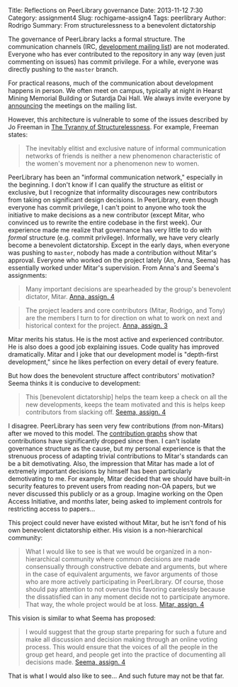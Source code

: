 Title: Reflections on PeerLibrary governance
Date: 2013-11-12 7:30
Category: assignment4
Slug: rochigame-assign4
Tags: peerlibrary
Author: Rodrigo
Summary: From structurelessness to a benevolent dictatorship

The governance of PeerLibrary lacks a formal structure. The communication channels (IRC, [development mailing list](http://lists.peerlibrary.org/lists/info/dev)) are not moderated. Everyone who has ever contributed to the repository in any way (even just commenting on issues) has commit privilege. For a while, everyone was directly pushing to the `master` branch.

For practical reasons, much of the communication about development happens in person. We often meet on campus, typically at night in Hearst Mining Memorial Building or Sutardja Dai Hall. We always invite everyone by [announcing](http://lists.peerlibrary.org/lists/arc/dev/2013-10/msg00016.html) the meetings on the mailing list.

However, this architecture is vulnerable to some of the issues described by Jo Freeman in [The Tyranny of Structurelessness](http://www.jofreeman.com/joreen/tyranny.htm). For example, Freeman states:

> The inevitably elitist and exclusive nature of informal communication networks of friends is neither a new phenomenon characteristic of the women's movement nor a phenomenon new to women.

PeerLibrary has been an "informal communication network," especially in the beginning. I don't know if I can qualify the structure as elitist or exclusive, but I recognize that informality discourages new contributors from taking on significant design decisions. In PeerLibrary, even though everyone has commit privilege, I can't point to anyone who took the initiative to make decisions as a new contributor (except Mitar, who convinced us to rewrite the entire codebase in the first week). Our experience made me realize that governance has very little to do with _formal_ structure (e.g. commit privilege). Informally, we have very clearly become a benevolent dictatorship. Except in the early days, when everyone was pushing to `master`, nobody has made a contribution without Mitar's approval. Everyone who worked on the project lately (An, Anna, Seema) has essentially worked under Mitar's supervision. From Anna's and Seema's assignments:

> Many important decisions are spearheaded by the group's benevolent dictator, Mitar. [Anna, assign. 4](http://courses.ischool.berkeley.edu/i290m-ocpp/site/article/aswigart-assign4.html)

> The project leaders and core contributors (Mitar, Rodrigo, and Tony) are the members I turn to for direction on what to work on next and historical context for the project. [Anna, assign. 3](http://courses.ischool.berkeley.edu/i290m-ocpp/site/article/aswigart-assign3.html)

Mitar merits his status. He is the most active and experienced contributor. He is also does a good job explaining issues. Code quality has improved dramatically. Mitar and I joke that our development model is "depth-first development," since he likes perfection on every detail of every feature.

But how does the benevolent structure affect contributors' motivation? Seema thinks it is conducive to development:

> This [benevolent dictatorship] helps the team keep a check on all the new developments, keeps the team motivated and this is helps keep contributors from slacking off. [Seema, assign. 4](http://courses.ischool.berkeley.edu/i290m-ocpp/site/article/p-seema-assign4.html)

I disagree. PeerLibrary has seen very few contributions (from non-Mitars) after we moved to this model. The [contribution graphs](https://github.com/peerlibrary/peerlibrary/graphs/contributors) show that contributions have significantly dropped since then. I can't isolate governance structure as the cause, but my personal experience is that the strenuous process of adapting trivial contributions to Mitar's standards can be a bit demotivating. Also, the impression that Mitar has made a lot of extremely important decisions by himself has been particularly demotivating to me. For example, Mitar decided that we should have built-in security features to prevent users from reading non-OA papers, but we never discussed this publicly or as a group. Imagine working on the Open Access Initiative, and months later, being asked to implement controls for restricting access to papers...

This project could never have existed without Mitar, but he isn't fond of his own benevolent dictatorship either. His vision is a non-hierarchical community:

> What I would like to see is that we would be organized in a non-hierarchical community where common decisions are made consensually through constructive debate and arguments, but where in the case of equivalent arguments, we favor arguments of those who are more actively participating in PeerLibrary. Of course, those should pay attention to not overuse this favoring carelessly because the dissatisfied can in any moment decide not to participate anymore. That way, the whole project would be at loss. [Mitar, assign. 4](https://github.com/sbenthall/i290m-ocpp-site/blob/master/content/assignment4/mmilutinovic-assign4.md)

This vision is similar to what Seema has proposed:

> I would suggest that the group starte preparing for such a future and make all discussion and decision making through an online voting process. This would ensure that the voices of all the people in the group get heard, and people get into the practice of documenting all decisions made. [Seema, assign. 4](http://courses.ischool.berkeley.edu/i290m-ocpp/site/article/p-seema-assign4.html)

That is what I would also like to see... And such future may not be that far.